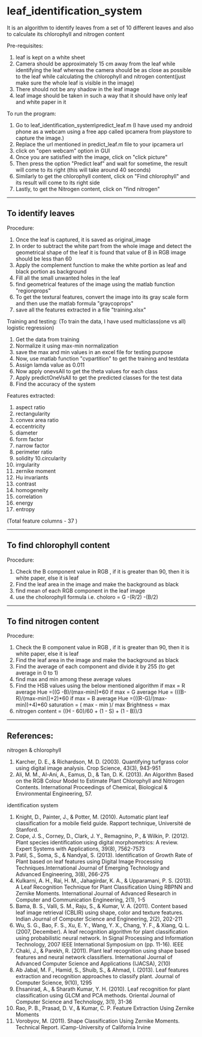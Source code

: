 # leaf_identification_system
It is an algorithm to identify leaves from a set of 10 different leaves and also to calculate its chlorophyll and nitrogen content



Pre-requisites:
1. leaf is kept on a white sheet 
2. Camera should be approximately 15 cm away from the leaf while identifying the leaf 
   whereas the camera should be as close as possible to the leaf while calculating the chlorophyll and 
   nitrogen content(just make sure the whole leaf is visible in the image)
3. There should not be any shadow in the leaf image
4. leaf image should be taken in such a way that it should have only leaf and white paper in it

To run the program:
1. Go to leaf_identification_system\predict_leaf.m 
(I have used my android phone as a webcam using a free app called ipcamera from playstore to capture the image.)
2. Replace the url mentioned in predict_leaf.m file to your ipcamera url 
3. click on "open webcam" option in GUI
4. Once you are satisfied with the image, click on "click picture"
5. Then press the option "Predict leaf" and wait for sometime, the result will come to its right (this will take around 40 seconds)
6. Similarly to get the chlorophyll content, click on "Find chlorophyll" and its result will come to its right side
7. Lastly, to get the Nitrogen content, click on "find nitrogen"


-------------------------------------------------------------------------
To identify leaves
--------------------------------------------------------------------

Procedure:
1. Once the leaf is captured, it is saved as original_image 
2. In order to subtract the white part from the whole image and detect the geometrical shape of the leaf 
   it is found that value of B in RGB image should be less than 60
3. Apply the complement function to make the white portion as leaf and black portion as background
4. Fill all the small unwanted holes in the leaf
5. find geometrical features of the image using the matlab function "regionprops"
6. To get the textural features, convert the image into its gray scale form and then use the matlab formula "graycoprops"
7. save all the features extracted in a file "training.xlsx"

Training and testing:
(To train the data, I have used multiclass(one vs all) logistic regression)
1. Get the data from training
2. Normalize it using max-min normalization
3. save the max and min values in an excel file for testing purpose
4. Now, use matlab function "cvpartition" to get the training and testdata
5. Assign lamda value as 0.011
6. Now apply onevsAll to get the theta values for each class
7. Apply predictOneVsAll to get the predicted classes for the test data
8. Find the accuracy of the system

Features extracted:
1. aspect ratio
2. rectangularity
3. convex area ratio
4. eccentricity
5. diameter
6. form factor
7. narrow factor
8. perimeter ratio
9. solidity
10.circularity
11. irrgularity
12. zernike moment
13. Hu invariants
14. contrast
15. homogeneity
16. correlation
17.	energy
18. entropy
 
(Total feature columns - 37 )


-----------------------------------------------------------
To find chlorophyll content
-------------------------------------------------

Procedure:
1. Check the B component value in RGB ,
	if it is greater than 90, then it is white paper, 
	else
	it is leaf
2. Find the leaf area in the image and make the background as black 
3. find mean of each RGB component in the leaf image
4. use the cholorophyll formula i.e.
	choloro = G -(R/2) -(B/2)
	
	
-----------------------------------------------------------------------	
To find nitrogen content
---------------------------------------------------------------------

Procedure:
1. Check the B component value in RGB ,
	if it is greater than 90, then it is white paper, 
	else
	it is leaf
2. Find the leaf area in the image and make the background as black 
3. Find the average of each component and divide it by 255 (to get average in 0 to 1)
4. find max and min among these average values
5. Find the HSB values using the below mentioned algorithm
   if max = R average
		Hue =((G -B)/(max-min))*60
	if max = G average
		Hue = (((B-R)/(max-min))+2)*60
    if max = B average
		Hue =(((R-G)/(max-min))+4)*60
    saturation = ( max - min )/ max	
	Brightness = max
6. nitrogen content =	((H - 60)/60 + (1 - S) + (1 - B))/3

--------------------------------------------------
References:
---------------------------------------------------------
nitrogen & chlorophyll
1. Karcher, D. E., & Richardson, M. D. (2003). Quantifying turfgrass color using digital image analysis. Crop Science, 43(3), 943-951
2. Ali, M. M., Al-Ani, A., Eamus, D., & Tan, D. K. (2013). An Algorithm Based on the RGB Colour Model to Estimate Plant Chlorophyll and Nitrogen Contents. International Proceedings of Chemical, Biological & Environmental Engineering, 57.

identification system
1.  Knight, D., Painter, J., & Potter, M. (2010). Automatic plant leaf classification for a mobile field guide. Rapport technique, Université de Stanford.
2.	Cope, J. S., Corney, D., Clark, J. Y., Remagnino, P., & Wilkin, P. (2012). Plant species identification using digital morphometrics: A review. Expert Systems with Applications, 39(8), 7562-7573
3.	Patil, S., Soma, S., & Nandyal, S. (2013). Identification of Growth Rate of Plant based on leaf features using Digital Image Processing Techniques.International Journal of Emerging Technology and Advanced Engineering, 3(8), 266-275
4.	Kulkarni, A. H., Rai, H. M., Jahagirdar, K. A., & Upparamani, P. S. (2013). A Leaf Recognition Technique for Plant Classification Using RBPNN and Zernike Moments. International Journal of Advanced Research in Computer and Communication Engineering, 2(1), 1-5
5.  Bama, B. S., Valli, S. M., Raju, S., & Kumar, V. A. (2011). Content based leaf image retrieval (CBLIR) using shape, color and texture features. Indian Journal of Computer Science and Engineering, 2(2), 202-211
5.	Wu, S. G., Bao, F. S., Xu, E. Y., Wang, Y. X., Chang, Y. F., & Xiang, Q. L. (2007, December). A leaf recognition algorithm for plant classification using probabilistic neural network. In Signal Processing and Information Technology, 2007 IEEE International Symposium on (pp. 11-16). IEEE
6.	Chaki, J., & Parekh, R. (2011). Plant leaf recognition using shape based features and neural network classifiers. International Journal of Advanced Computer Science and Applications (IJACSA), 2(10)
7.	Ab Jabal, M. F., Hamid, S., Shuib, S., & Ahmad, I. (2013). Leaf features extraction and recognition approaches to classify plant. Journal of Computer Science, 9(10), 1295
8.	Ehsanirad, A., & Sharath Kumar, Y. H. (2010). Leaf recognition for plant classification using GLCM and PCA methods. Oriental Journal of Computer Science and Technology, 3(1), 31-36
9.	Rao, P. B., Prasad, D. V., & Kumar, C. P. Feature Extraction Using Zernike Moments
10.	Vorobyov, M. (2011). Shape Classification Using Zernike Moments. Technical Report. iCamp-University of California Irvine
